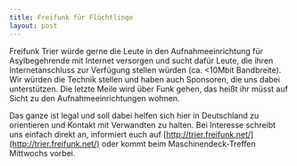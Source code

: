 ```yaml
---
title: Freifunk für Flüchtlinge
layout: post
---
```


Freifunk Trier​ würde gerne die Leute in den Aufnahmeeinrichtung für Asylbegehrende mit Internet versorgen und sucht dafür Leute, die ihren Internetanschluss zur Verfügung stellen würden (ca. <10Mbit Bandbreite). Wir würden die Technik stellen und haben auch Sponsoren, die uns dabei unterstützen. Die letzte Meile wird über Funk gehen, das heißt ihr müsst auf Sicht zu den Aufnahmeeinrichtungen wohnen. 

Das ganze ist legal und soll dabei helfen sich hier in Deutschland zu orientieren und Kontakt mit Verwandten zu halten. Bei Interesse schreibt uns einfach direkt  an, informiert euch auf [http://trier.freifunk.net/](http://trier.freifunk.net/) oder kommt beim Maschinendeck-Treffen Mittwochs vorbei.